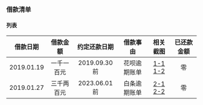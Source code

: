### 借款清单

#### 列表
|借款日期|借款金额|约定还款日期|借款事由|相关截图|已还款金额|
|:----:|:----:|:----:|:----:|:----:|:----:|
|2019.01.19|一千一百元|2019.09.30 前|花呗逾期账单|[1-1][1]<br/>[1-2][2]|零|
|2019.01.27|三千两百元|2023.06.01 前|白条逾期账单|[2-1][3]<br/>[2-2][4]|零|


[1]: https://raw.githubusercontent.com/hou-xx/hou-xx.github.io/master/support/image/1-1.jpg
[2]: https://raw.githubusercontent.com/hou-xx/hou-xx.github.io/master/support/image/1-2.jpg
[3]: https://raw.githubusercontent.com/hou-xx/hou-xx.github.io/master/support/image/2-1.jpg
[4]: https://raw.githubusercontent.com/hou-xx/hou-xx.github.io/master/support/image/2-2.jpg